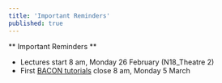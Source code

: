 ```yaml
---
title: 'Important Reminders'
published: true
---
```


** Important Reminders **  
* Lectures start 8 am, Monday 26 February (N18_Theatre 2)
* First [BACON tutorials](https://learnbacon.com/) close 8 am, Monday 5 March
